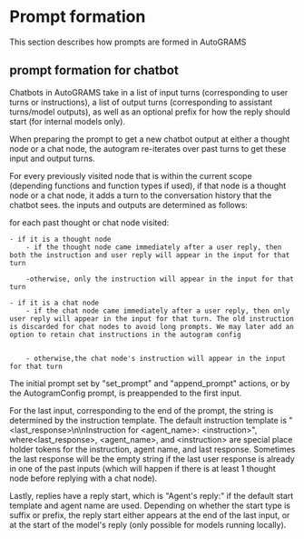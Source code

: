 # Prompt formation

This section describes how prompts are formed in AutoGRAMS


## prompt formation for chatbot

Chatbots in AutoGRAMS take in a list of input turns (corresponding to user turns or instructions), a list of output turns (corresponding to assistant turns/model outputs), as well as an optional prefix for how the reply should start (for internal models only).


When preparing the prompt to get a new chatbot output at either a thought node or a chat node, the autogram re-iterates over past turns to get these input and output turns.


For every previously visited node that is within the current scope (depending functions and function types if used), if that node is a thought node or a chat node, it adds a turn to the conversation history that the chatbot sees. the inputs and outputs are determined as follows:

for each past thought or chat node visited:

    - if it is a thought node
        - if the thought node came immediately after a user reply, then both the instruction and user reply will appear in the input for that turn

        -otherwise, only the instruction will appear in the input for that turn

    - if it is a chat node 
        - if the chat node came immediately after a user reply, then only user reply will appear in the input for that turn. The old instruction is discarded for chat nodes to avoid long prompts. We may later add an option to retain chat instructions in the autogram config


        - otherwise,the chat node's instruction will appear in the input for that turn

The initial prompt set by "set_prompt" and "append_prompt" actions, or by the AutogramConfig prompt, is preappended to the first input.

For the last input, corresponding to the end of the prompt, the string is determined by the instruction template. The default instruction template is "\<last_response\>\n\nInstruction for \<agent_name\>: \<instruction\>", where\<last_response\>, \<agent_name\>, and \<instruction\> are special place holder tokens for the instruction, agent name, and last response. Sometimes the last response will be the empty string if the last user response is already in one of the past inputs (which will happen if there is at least 1 thought node before replying with a chat node).

Lastly, replies have a reply start, which is "Agent's reply:" if the default start template and agent name are used. Depending on whether the start type is suffix or prefix, the reply start either appears at the end of the last input, or at the start of the model's reply (only possible for models running locally). 



